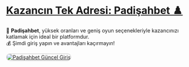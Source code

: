 # <a href="https://heylink.me/denemebonusu2025/" title="Padişahbet Güncel Giriş">Kazancın Tek Adresi: Padişahbet ♟️</a>

👑 **Padişahbet**, yüksek oranları ve geniş oyun seçenekleriyle kazancınızı katlamak için ideal bir platformdur.  
💰 Şimdi giriş yapın ve avantajları kaçırmayın!

<a href="https://heylink.me/denemebonusu2025/" title="Padişahbet Güncel Giriş">
<img src="https://i.ibb.co/VHdrjnQ/df.jpg" alt="Padişahbet Güncel Giriş" style="max-width: 48%; border: 2px solid #ddd; border-radius: 10px;">
</a>
